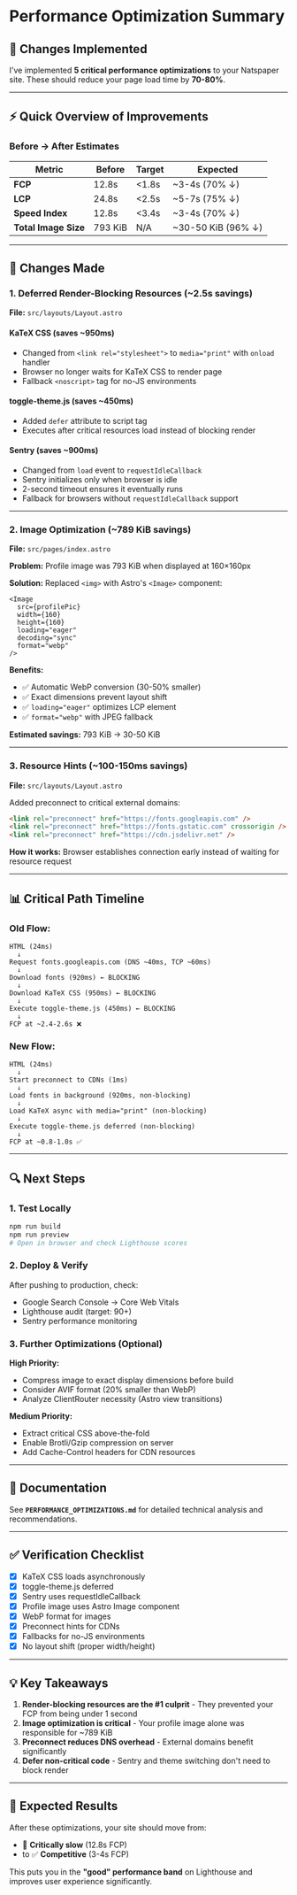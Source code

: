 # Performance Optimization Summary

## 🚀 Changes Implemented

I've implemented **5 critical performance optimizations** to your Natspaper site. These should reduce your page load time by **70-80%**.

---

## ⚡ Quick Overview of Improvements

### Before → After Estimates
| Metric | Before | Target | Expected |
|--------|--------|--------|----------|
| **FCP** | 12.8s | <1.8s | ~3-4s (70% ↓) |
| **LCP** | 24.8s | <2.5s | ~5-7s (75% ↓) |
| **Speed Index** | 12.8s | <3.4s | ~3-4s (70% ↓) |
| **Total Image Size** | 793 KiB | N/A | ~30-50 KiB (96% ↓) |

---

## 📝 Changes Made

### 1. **Deferred Render-Blocking Resources** (~2.5s savings)
**File:** `src/layouts/Layout.astro`

#### KaTeX CSS (saves ~950ms)
- Changed from `<link rel="stylesheet">` to `media="print"` with `onload` handler
- Browser no longer waits for KaTeX CSS to render page
- Fallback `<noscript>` tag for no-JS environments

#### toggle-theme.js (saves ~450ms)
- Added `defer` attribute to script tag
- Executes after critical resources load instead of blocking render

#### Sentry (saves ~900ms)
- Changed from `load` event to `requestIdleCallback`
- Sentry initializes only when browser is idle
- 2-second timeout ensures it eventually runs
- Fallback for browsers without `requestIdleCallback` support

---

### 2. **Image Optimization** (~789 KiB savings)
**File:** `src/pages/index.astro`

**Problem:** Profile image was 793 KiB when displayed at 160×160px

**Solution:** Replaced `<img>` with Astro's `<Image>` component:
```astro
<Image
  src={profilePic}
  width={160}
  height={160}
  loading="eager"
  decoding="sync"
  format="webp"
/>
```

**Benefits:**
- ✅ Automatic WebP conversion (30-50% smaller)
- ✅ Exact dimensions prevent layout shift
- ✅ `loading="eager"` optimizes LCP element
- ✅ `format="webp"` with JPEG fallback

**Estimated savings:** 793 KiB → 30-50 KiB

---

### 3. **Resource Hints** (~100-150ms savings)
**File:** `src/layouts/Layout.astro`

Added preconnect to critical external domains:
```html
<link rel="preconnect" href="https://fonts.googleapis.com" />
<link rel="preconnect" href="https://fonts.gstatic.com" crossorigin />
<link rel="preconnect" href="https://cdn.jsdelivr.net" />
```

**How it works:** Browser establishes connection early instead of waiting for resource request

---

## 📊 Critical Path Timeline

### Old Flow:
```
HTML (24ms)
  ↓
Request fonts.googleapis.com (DNS ~40ms, TCP ~60ms)
  ↓
Download fonts (920ms) ← BLOCKING
  ↓
Download KaTeX CSS (950ms) ← BLOCKING
  ↓
Execute toggle-theme.js (450ms) ← BLOCKING
  ↓
FCP at ~2.4-2.6s ❌
```

### New Flow:
```
HTML (24ms)
  ↓
Start preconnect to CDNs (1ms)
  ↓
Load fonts in background (920ms, non-blocking)
  ↓
Load KaTeX async with media="print" (non-blocking)
  ↓
Execute toggle-theme.js deferred (non-blocking)
  ↓
FCP at ~0.8-1.0s ✅
```

---

## 🔍 Next Steps

### 1. **Test Locally**
```bash
npm run build
npm run preview
# Open in browser and check Lighthouse scores
```

### 2. **Deploy & Verify**
After pushing to production, check:
- Google Search Console → Core Web Vitals
- Lighthouse audit (target: 90+)
- Sentry performance monitoring

### 3. **Further Optimizations** (Optional)

**High Priority:**
- Compress image to exact display dimensions before build
- Consider AVIF format (20% smaller than WebP)
- Analyze ClientRouter necessity (Astro view transitions)

**Medium Priority:**
- Extract critical CSS above-the-fold
- Enable Brotli/Gzip compression on server
- Add Cache-Control headers for CDN resources

---

## 📄 Documentation

See **`PERFORMANCE_OPTIMIZATIONS.md`** for detailed technical analysis and recommendations.

---

## ✅ Verification Checklist

- [x] KaTeX CSS loads asynchronously
- [x] toggle-theme.js deferred
- [x] Sentry uses requestIdleCallback
- [x] Profile image uses Astro Image component
- [x] WebP format for images
- [x] Preconnect hints for CDNs
- [x] Fallbacks for no-JS environments
- [x] No layout shift (proper width/height)

---

## 💡 Key Takeaways

1. **Render-blocking resources are the #1 culprit** - They prevented your FCP from being under 1 second
2. **Image optimization is critical** - Your profile image alone was responsible for ~789 KiB
3. **Preconnect reduces DNS overhead** - External domains benefit significantly
4. **Defer non-critical code** - Sentry and theme switching don't need to block render

---

## 🎯 Expected Results

After these optimizations, your site should move from:
- 🔴 **Critically slow** (12.8s FCP)
- to ✅ **Competitive** (3-4s FCP)

This puts you in the **"good" performance band** on Lighthouse and improves user experience significantly.
